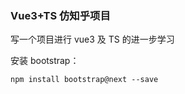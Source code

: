 ### Vue3+TS 仿知乎项目

写一个项目进行 vue3 及 TS 的进一步学习

安装 bootstrap：

```base
npm install bootstrap@next --save
```
